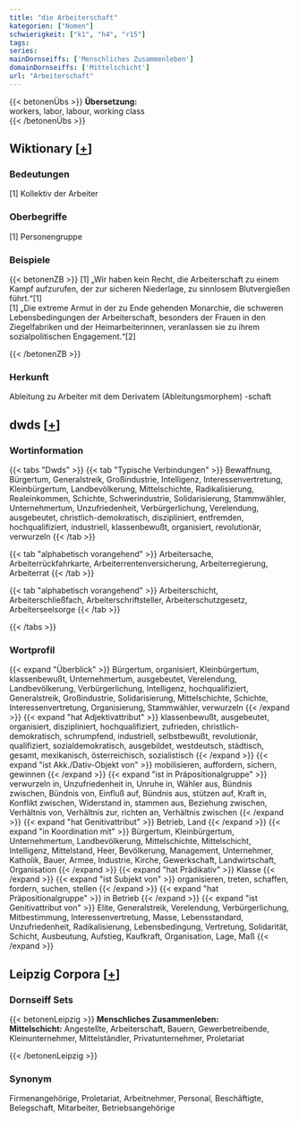 ```yaml
---
title: "die Arbeiterschaft"
kategorien: ["Nomen"]
schwierigkeit: ["k1", "h4", "r15"]
tags:
series:
mainDornseiffs: ['Menschliches Zusammenleben']
domainDornseiffs: ['Mittelschicht']
url: "Arbeiterschaft"
---
```


{{< betonenÜbs >}}
**Übersetzung:**  
workers, labor, labour, working class  
{{< /betonenÜbs >}}

## Wiktionary [[+](https://de.wiktionary.org/wiki/Arbeiterschaft)]

### Bedeutungen
[1] Kollektiv der Arbeiter  

### Oberbegriffe
[1] Personengruppe  

### Beispiele
{{< betonenZB >}}
[1] „Wir haben kein Recht, die Arbeiterschaft zu einem Kampf aufzurufen, der zur sicheren Niederlage, zu sinnlosem Blutvergießen führt.“[1]  
[1] „Die extreme Armut in der zu Ende gehenden Monarchie, die schweren Lebensbedingungen der Arbeiterschaft, besonders der Frauen in den Ziegelfabriken und der Heimarbeiterinnen, veranlassen sie zu ihrem sozialpolitischen Engagement.“[2]  

{{< /betonenZB >}}
### Herkunft
Ableitung zu Arbeiter mit dem Derivatem (Ableitungsmorphem) -schaft  



## dwds [[+](https://www.dwds.de/wb/Arbeiterschaft)]

### Wortinformation
{{< tabs "Dwds" >}}
{{< tab "Typische Verbindungen" >}}
Bewaffnung, Bürgertum, Generalstreik, Großindustrie, Intelligenz, Interessenvertretung, Kleinbürgertum, Landbevölkerung, Mittelschichte, Radikalisierung, Realeinkommen, Schichte, Schwerindustrie, Solidarisierung, Stammwähler, Unternehmertum, Unzufriedenheit, Verbürgerlichung, Verelendung, ausgebeutet, christlich-demokratisch, diszipliniert, entfremden, hochqualifiziert, industriell, klassenbewußt, organisiert, revolutionär, verwurzeln
{{< /tab >}}

{{< tab "alphabetisch vorangehend" >}}
Arbeitersache, Arbeiterrückfahrkarte, Arbeiterrentenversicherung, Arbeiterregierung, Arbeiterrat
{{< /tab >}}

{{< tab "alphabetisch vorangehend" >}}
Arbeiterschicht, Arbeiterschließfach, Arbeiterschriftsteller, Arbeiterschutzgesetz, Arbeiterseelsorge
{{< /tab >}}

{{< /tabs >}}

### Wortprofil
{{< expand "Überblick" >}} Bürgertum, organisiert, Kleinbürgertum, klassenbewußt, Unternehmertum, ausgebeutet, Verelendung, Landbevölkerung, Verbürgerlichung, Intelligenz, hochqualifiziert, Generalstreik, Großindustrie, Solidarisierung, Mittelschichte, Schichte, Interessenvertretung, Organisierung, Stammwähler, verwurzeln {{< /expand >}}
{{< expand "hat Adjektivattribut" >}} klassenbewußt, ausgebeutet, organisiert, diszipliniert, hochqualifiziert, zufrieden, christlich-demokratisch, schrumpfend, industriell, selbstbewußt, revolutionär, qualifiziert, sozialdemokratisch, ausgebildet, westdeutsch, städtisch, gesamt, mexikanisch, österreichisch, sozialistisch {{< /expand >}}
{{< expand "ist Akk./Dativ-Objekt von" >}} mobilisieren, auffordern, sichern, gewinnen {{< /expand >}}
{{< expand "ist in Präpositionalgruppe" >}} verwurzeln in, Unzufriedenheit in, Unruhe in, Wähler aus, Bündnis zwischen, Bündnis von, Einfluß auf, Bündnis aus, stützen auf, Kraft in, Konflikt zwischen, Widerstand in, stammen aus, Beziehung zwischen, Verhältnis von, Verhältnis zur, richten an, Verhältnis zwischen {{< /expand >}}
{{< expand "hat Genitivattribut" >}} Betrieb, Land {{< /expand >}}
{{< expand "in Koordination mit" >}} Bürgertum, Kleinbürgertum, Unternehmertum, Landbevölkerung, Mittelschichte, Mittelschicht, Intelligenz, Mittelstand, Heer, Bevölkerung, Management, Unternehmer, Katholik, Bauer, Armee, Industrie, Kirche, Gewerkschaft, Landwirtschaft, Organisation {{< /expand >}}
{{< expand "hat Prädikativ" >}} Klasse {{< /expand >}}
{{< expand "ist Subjekt von" >}} organisieren, treten, schaffen, fordern, suchen, stellen {{< /expand >}}
{{< expand "hat Präpositionalgruppe" >}} in Betrieb {{< /expand >}}
{{< expand "ist Genitivattribut von" >}} Elite, Generalstreik, Verelendung, Verbürgerlichung, Mitbestimmung, Interessenvertretung, Masse, Lebensstandard, Unzufriedenheit, Radikalisierung, Lebensbedingung, Vertretung, Solidarität, Schicht, Ausbeutung, Aufstieg, Kaufkraft, Organisation, Lage, Maß {{< /expand >}}

## Leipzig Corpora [[+](https://corpora.uni-leipzig.de/en/res?word=Arbeiterschaft&corpusId=deu_newscrawl-public_2018)]

### Dornseiff Sets
{{< betonenLeipzig >}}
**Menschliches Zusammenleben:**  
**Mittelschicht:** Angestellte, Arbeiterschaft, Bauern, Gewerbetreibende, Kleinunternehmer, Mittelständler, Privatunternehmer, Proletariat  

{{< /betonenLeipzig >}}

### Synonym
Firmenangehörige, Proletariat, Arbeitnehmer, Personal, Beschäftigte, Belegschaft, Mitarbeiter, Betriebsangehörige

